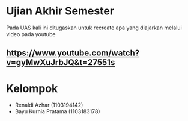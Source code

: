 # Ujian Akhir Semester

Pada UAS kali ini ditugaskan untuk recreate apa yang diajarkan melalui video pada youtube
## https://www.youtube.com/watch?v=gyMwXuJrbJQ&t=27551s
# Kelompok
- Renaldi Azhar (1103194142)
- Bayu Kurnia Pratama (1103183178)
